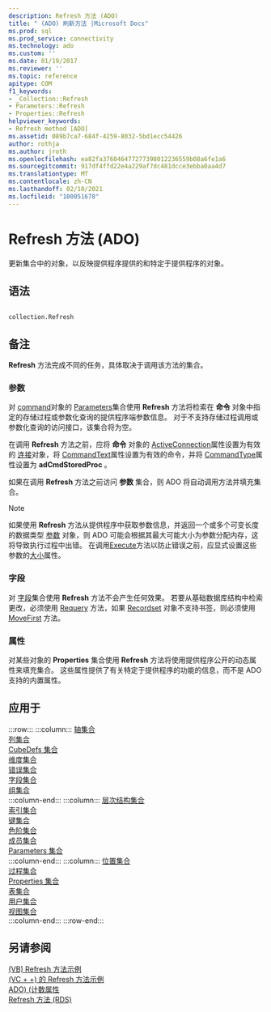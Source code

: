 ```yaml
---
description: Refresh 方法 (ADO)
title: " (ADO) 刷新方法 |Microsoft Docs"
ms.prod: sql
ms.prod_service: connectivity
ms.technology: ado
ms.custom: ''
ms.date: 01/19/2017
ms.reviewer: ''
ms.topic: reference
apitype: COM
f1_keywords:
- _Collection::Refresh
- Parameters::Refresh
- Properties::Refresh
helpviewer_keywords:
- Refresh method [ADO]
ms.assetid: 089b7ca7-684f-4259-8032-5bd1ecc54426
author: rothja
ms.author: jroth
ms.openlocfilehash: ea82fa376046477277398012236559b08a6fe1a6
ms.sourcegitcommit: 917df4ffd22e4a229af7dc481dcce3ebba0aa4d7
ms.translationtype: MT
ms.contentlocale: zh-CN
ms.lasthandoff: 02/10/2021
ms.locfileid: "100051678"
---
```

# <a name="refresh-method-ado"></a>Refresh 方法 (ADO)
更新集合中的对象，以反映提供程序提供的和特定于提供程序的对象。  
  
## <a name="syntax"></a>语法  
  
```  
  
collection.Refresh  
```  
  
## <a name="remarks"></a>备注  
 **Refresh** 方法完成不同的任务，具体取决于调用该方法的集合。  
  
### <a name="parameters"></a>参数  
 对 [command](./command-object-ado.md)对象的 [Parameters](./parameters-collection-ado.md)集合使用 **Refresh** 方法将检索在 **命令** 对象中指定的存储过程或参数化查询的提供程序端参数信息。 对于不支持存储过程调用或参数化查询的访问接口，该集合将为空。  
  
 在调用 **Refresh** 方法之前，应将 **命令** 对象的 [ActiveConnection](./activeconnection-property-ado.md)属性设置为有效的 [连接](./connection-object-ado.md)对象，将 [CommandText](./commandtext-property-ado.md)属性设置为有效的命令，并将 [CommandType](./commandtype-property-ado.md)属性设置为 **adCmdStoredProc** 。  
  
 如果在调用 **Refresh** 方法之前访问 **参数** 集合，则 ADO 将自动调用方法并填充集合。  
  
> [!NOTE]
>  如果使用 **Refresh** 方法从提供程序中获取参数信息，并返回一个或多个可变长度的数据类型 [参数](./parameter-object.md) 对象，则 ADO 可能会根据其最大可能大小为参数分配内存，这将导致执行过程中出错。 在调用[Execute](./execute-method-ado-command.md)方法以防止错误之前，应显式设置这些参数的[大小](./size-property-ado-parameter.md)属性。  
  
### <a name="fields"></a>字段  
 对 [字段](./fields-collection-ado.md)集合使用 **Refresh** 方法不会产生任何效果。 若要从基础数据库结构中检索更改，必须使用 [Requery](./requery-method.md) 方法，如果 [Recordset](./recordset-object-ado.md) 对象不支持书签，则必须使用 [MoveFirst](./movefirst-movelast-movenext-and-moveprevious-methods-ado.md) 方法。  
  
### <a name="properties"></a>属性  
 对某些对象的 **Properties** 集合使用 **Refresh** 方法将使用提供程序公开的动态属性来填充集合。 这些属性提供了有关特定于提供程序的功能的信息，而不是 ADO 支持的内置属性。  
  
## <a name="applies-to"></a>应用于  

:::row:::
    :::column:::
        [轴集合](../ado-md-api/axes-collection-ado-md.md)  
        [列集合](../adox-api/columns-collection-adox.md)  
        [CubeDefs 集合](../ado-md-api/cubedefs-collection-ado-md.md)  
        [维度集合](../ado-md-api/dimensions-collection-ado-md.md)  
        [错误集合](./errors-collection-ado.md)  
        [字段集合](./fields-collection-ado.md)  
        [组集合](../adox-api/groups-collection-adox.md)  
    :::column-end:::
    :::column:::
        [层次结构集合](../ado-md-api/hierarchies-collection-ado-md.md)  
        [索引集合](../adox-api/indexes-collection-adox.md)  
        [键集合](../adox-api/keys-collection-adox.md)  
        [色阶集合](../ado-md-api/levels-collection-ado-md.md)  
        [成员集合](../ado-md-api/members-collection-ado-md.md)  
        [Parameters 集合](./parameters-collection-ado.md)  
    :::column-end:::
    :::column:::
        [位置集合](../ado-md-api/positions-collection-ado-md.md)  
        [过程集合](../adox-api/procedures-collection-adox.md)  
        [Properties 集合](./properties-collection-ado.md)  
        [表集合](../adox-api/tables-collection-adox.md)  
        [用户集合](../adox-api/users-collection-adox.md)  
        [视图集合](../adox-api/views-collection-adox.md)  
    :::column-end:::
:::row-end:::

## <a name="see-also"></a>另请参阅  
 [ (VB) Refresh 方法示例 ](./refresh-method-example-vb.md)   
 [ (VC + +) 的 Refresh 方法示例 ](./refresh-method-example-vc.md)   
 [ADO)  (计数属性 ](./count-property-ado.md)   
 [Refresh 方法 (RDS)](../rds-api/refresh-method-rds.md)
